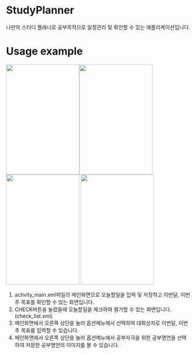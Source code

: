 # StudyPlanner 
나만의 스터디 플래너로 공부목적으로 일정관리 및 확인할 수 있는 애플리케이션입니다.

# Usage example
<img src="https://user-images.githubusercontent.com/47858282/72673762-19d1f000-3ab2-11ea-91d2-cbcb182e97f8.png" width="200" height="300"/><img src="https://user-images.githubusercontent.com/47858282/72673991-df1d8700-3ab4-11ea-89a3-f0e5c17292fe.png" width="200" height="300"/><img src="https://user-images.githubusercontent.com/47858282/72673999-eba1df80-3ab4-11ea-8242-faf325c1fd1b.png" width="200" height="300"/> <img src="https://user-images.githubusercontent.com/47858282/72674003-f492b100-3ab4-11ea-9d66-4747541452af.png" width="200" height="300"/>  
1. activity_main.xml파일의 메인화면으로 오늘할일을 입력 및 저장하고 이번달, 이번주 목표를 확인할 수 있는 화면입니다.
2. CHECK버튼을 눌렀을때 오늘할일을 체크하여 평가할 수 있는 화면입니다.(check_list.xml)
3. 메인화면에서 오른쪽 상단을 눌러 옵션메뉴에서 선택하여 대화상자로 이번달, 이번주 목표를 입력할 수 있습니다.
4. 메인화면에서 오른쪽 상단을 눌러 옵션메뉴에서 공부자극을 위한 공부명언을 선택하여 저장한 공부명언의 이미지를 볼 수 있습니다.


